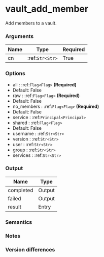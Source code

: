 [//]: # (THE CONTENT BELOW IS GENERATED. DO NOT EDIT.)
# vault_add_member
Add members to a vault.

### Arguments
|Name|Type|Required
|-|-|-
|cn|:ref:`Str<Str>`|True

### Options
* all : :ref:`Flag<Flag>` **(Required)**
 * Default: False
* raw : :ref:`Flag<Flag>` **(Required)**
 * Default: False
* no_members : :ref:`Flag<Flag>` **(Required)**
 * Default: False
* service : :ref:`Principal<Principal>`
* shared : :ref:`Flag<Flag>`
 * Default: False
* username : :ref:`Str<Str>`
* version : :ref:`Str<Str>`
* user : :ref:`Str<Str>`
* group : :ref:`Str<Str>`
* services : :ref:`Str<Str>`

### Output
|Name|Type
|-|-
|completed|Output
|failed|Output
|result|Entry

[//]: # (ADD YOUR NOTES BELOW. THESE WILL BE PICKED EVERY TIME THE DOCS ARE REGENERATED. //end)
### Semantics

### Notes

### Version differences